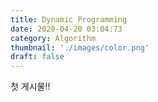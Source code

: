 ```yaml
---
title: Dynamic Programming
date: 2020-04-20 03:04:73
category: Algorithm
thumbnail: './images/color.png'
draft: false
---
```


첫 게시물!!